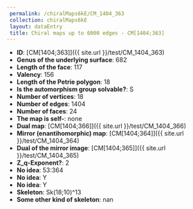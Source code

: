 ```yaml
--- 
 permalink: /chiralMaps6kE/CM_1404_363 
 collection: chiralMaps6kE
 layout: dataEntry
 title: Chiral maps up to 6000 edges - CM[1404;363]
---
```


- **ID**: [CM[1404;363]]({{ site.url }}/test/CM_1404_363)
- **Genus of the underlying surface**: 682
- **Length of the face**: 117
- **Valency**: 156
- **Length of the Petrie polygon**: 18
- **Is the automorphism group solvable?**: S
- **Number of vertices**: 18
- **Number of edges**: 1404
- **Number of faces**: 24
- **The map is self-**: none
- **Dual map**: [CM[1404;366]]({{ site.url }}/test/CM_1404_366)
- **Mirror (enantihomorphic) map**: [CM[1404;364]]({{ site.url }}/test/CM_1404_364)
- **Dual of the mirror image**: [CM[1404;365]]({{ site.url }}/test/CM_1404_365)
- **Z_q-Exponent?**: 2
- **No idea**:  53:364
- **No idea**: Y
- **No idea**: Y
- **Skeleton**: Sk(18;10)^13
- **Some other kind of skeleton**: nan
